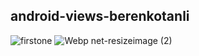 ## android-views-berenkotanli
![firstone](https://user-images.githubusercontent.com/43938354/124580406-c182df80-de58-11eb-81fe-98f746f01e09.png)
![Webp net-resizeimage (2)](https://user-images.githubusercontent.com/43938354/124580427-c6e02a00-de58-11eb-8364-53bb3446dafe.png)
